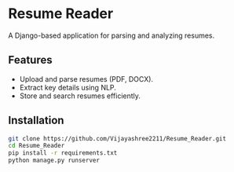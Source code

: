 # Resume Reader
A Django-based application for parsing and analyzing resumes.

## Features
- Upload and parse resumes (PDF, DOCX).
- Extract key details using NLP.
- Store and search resumes efficiently.

## Installation
```sh
git clone https://github.com/Vijayashree2211/Resume_Reader.git
cd Resume_Reader
pip install -r requirements.txt
python manage.py runserver
